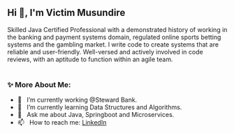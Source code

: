 ## Hi 👋, I'm Victim Musundire

Skilled Java Certified Professional with a demonstrated history of working in the banking and payment systems domain, regulated online sports betting systems and the gambling market. l write code to create systems that are reliable and user-friendly. Well-versed and actively involved in code reviews, with an aptitude to function within an agile team.
<br/>
<br/>

### ✨ More About Me:

- 🔭 &nbsp; I’m currently working @Steward Bank.
- 🌱 &nbsp; I’m currently learning Data Structures and Algorithms. 
- 💬 &nbsp; Ask me about Java, Springboot and Microservices.
- 📫 &nbsp; How to reach me: [LinkedIn](https://www.linkedin.com/in/victim-musundire)


